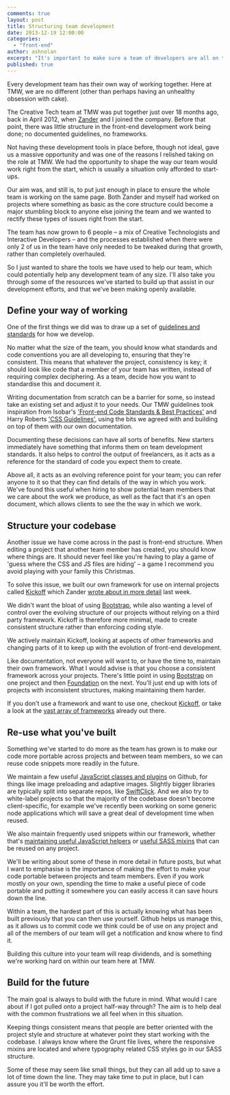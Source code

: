 ```yaml
---
comments: true
layout: post
title: Structuring team development
date: 2013-12-19 12:00:00
categories:
  - "front-end"
author: ashnolan
excerpt: "It's important to make sure a team of developers are all on the same page when developing across multiple projects. We look at what helps our front-end team at TMW."
published: true
---
```


Every development team has their own way of working together.  Here at TMW, we are no different (other than perhaps having an unhealthy obsession with cake).

The Creative Tech team at TMW was put together just over 18 months ago, back in April 2012, when [Zander](https://twitter.com/mrmartineau) and I joined the company.  Before that point, there was little structure in the front-end development work being done; no documented guidelines, no frameworks.

Not having these development tools in place before, though not ideal, gave us a massive opportunity and was one of the reasons I relished taking on the role at TMW. We had the opportunity to shape the way our team would work right from the start, which is usually a situation only afforded to start-ups.

Our aim was, and still is, to put just enough in place to ensure the whole team is working on the same page. Both Zander and myself had worked on projects where something as basic as the core structure could become a major stumbling block to anyone else joining the team and we wanted to rectify these types of issues right from the start.

The team has now grown to 6 people – a mix of Creative Technologists and Interactive Developers – and the processes established when there were only 2 of us in the team have only needed to be tweaked during that growth, rather than completely overhauled.

So I just wanted to share the tools we have used to help our team, which could potentially help any development team of any size. I'll also take you through some of the resources we've started to build up that assist in our development efforts, and that we've been making openly available.


## Define your way of working

One of the first things we did was to draw up a set of [guidelines and standards](http://tmwagency.github.io/TMW-frontend-guidelines/) for how we develop.

No matter what the size of the team, you should know what standards and code conventions you are all developing to, ensuring that they're consistent. This means that whatever the project, consistency is key; it should look like code that a member of your team has written, instead of requiring complex deciphering.  As a team, decide how you want to standardise this and document it.

Writing documentation from scratch can be a barrier for some, so instead take an existing set and adjust it to your needs. Our TMW guidelines took inspiration from Isobar's ['Front-end Code Standards & Best Practices'](http://isobar-idev.github.io/code-standards/) and Harry Roberts ['CSS Guidelines'](https://github.com/csswizardry/CSS-Guidelines), using the bits we agreed with and building on top of them with our own documentation.

Documenting these decisions can have all sorts of benefits. New starters immediately have something that informs them on team development standards.  It also helps to control the output of freelancers, as it acts as a reference for the standard of code you expect them to create.

Above all, it acts as an evolving reference point for your team; you can refer anyone to it so that they can find details of the way in which you work. We've found this useful when hiring to show potential team members that we care about the work we produce, as well as the fact that it's an open document, which allows clients to see the the way in which we work.


## Structure your codebase

Another issue we have come across in the past is front-end structure. When editing a project that another team member has created, you should know where things are. It should never feel like you're having to play a game of 'guess where the CSS and JS files are hiding' – a game I recommend you avoid playing with your family this Christmas.

To solve this issue, we built our own framework for use on internal projects called [Kickoff](http://tmwagency.github.io/kickoff/) which Zander [wrote about in more detail](labs.tmw.co.uk/2013/12/introducing-kickoff/) last week.

We didn't want the bloat of using [Bootstrap](http://getbootstrap.com/), while also wanting a level of control over the evolving structure of our projects without relying on a third party framework. Kickoff is therefore more minimal, made to create consistent structure rather than enforcing coding style.

We actively maintain Kickoff, looking at aspects of other frameworks and changing parts of it to keep up with the evolution of front-end development.

Like documentation, not everyone will want to, or have the time to, maintain their own framework. What I would advise is that you choose a consistent framework across your projects. There's little point in using [Bootstrap](http://getbootstrap.com/) on one project and then [Foundation](http://foundation.zurb.com/) on the next.  You'll just end up with lots of projects with inconsistent structures, making maintaining them harder.

If you don't use a framework and want to use one, checkout [Kickoff](http://tmwagency.github.io/kickoff/), or take a look at the [vast array of frameworks](http://usablica.github.io/front-end-frameworks/compare.html) already out there.


## Re-use what you've built

Something we've started to do more as the team has grown is to make our code more portable across projects and between team members, so we can reuse code snippets more readily in the future.

We maintain a few useful [JavaScript classes and plugins](https://github.com/tmwagency/js-classes-and-plugins) on Github, for things like image preloading and adaptive images. Slightly bigger libraries are typically split into separate repos, like [SwiftClick](https://github.com/tmwagency/swiftclick). And we also try to white-label projects so that the majority of the codebase doesn't become client-specific, for example we've recently been working on some generic node applications which will save a great deal of development time when reused.

We also maintain frequently used snippets within our framework, whether that's [maintaining useful JavaScript helpers](https://github.com/tmwagency/kickoff/tree/master/js/helpers) or [useful SASS mixins](https://github.com/tmwagency/kickoff/tree/master/scss/mixins) that can be reused on any project.

We'll be writing about some of these in more detail in future posts, but what I want to emphasise is the importance of making the effort to make your code portable between projects and team members. Even if you work mostly on your own, spending the time to make a useful piece of code portable and putting it somewhere you can easily access it can save hours down the line.

Within a team, the hardest part of this is actually knowing what has been built previously that you can then use yourself. Github helps us manage this, as it allows us to commit code we think could be of use on any project and all of the members of our team will get a notification and know where to find it.

Building this culture into your team will reap dividends, and is something we're working hard on within our team here at TMW.

## Build for the future

The main goal is always to build with the future in mind. What would I care about if I got pulled onto a project half-way through? The aim is to help deal with the common frustrations we all feel when in this situation.

Keeping things consistent means that people are better oriented with the project style and structure at whatever point they start working with the codebase. I always know where the Grunt file lives, where the responsive mixins are located and where typography related CSS styles go in our SASS structure.

Some of these may seem like small things, but they can all add up to save a lot of time down the line. They may take time to put in place, but I can assure you it'll be worth the effort.